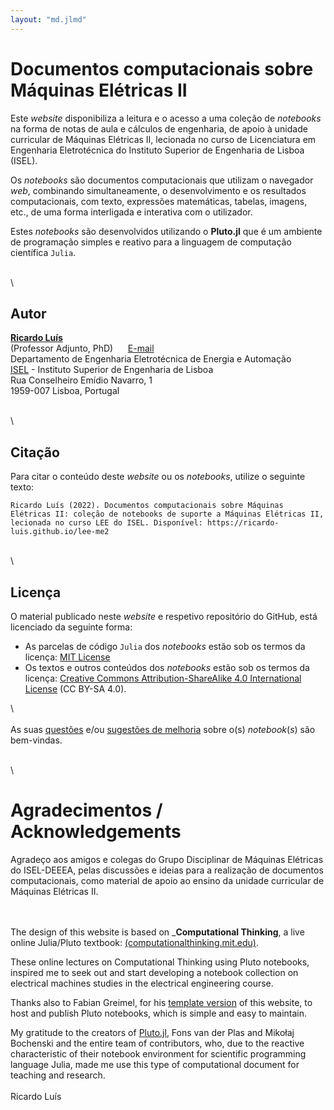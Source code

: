 ```yaml
---
layout: "md.jlmd"
---
```


# Documentos computacionais sobre **Máquinas Elétricas II**

Este *website* disponibiliza a leitura e o acesso a uma coleção de *notebooks* na forma de notas de aula e cálculos de engenharia, de apoio à unidade curricular de Máquinas Elétricas II, lecionada no curso de Licenciatura em Engenharia Eletrotécnica do Instituto Superior de Engenharia de Lisboa (ISEL).

Os *notebooks* são documentos computacionais que utilizam o navegador *web*, combinando simultaneamente, o desenvolvimento e os resultados computacionais, com texto, expressões matemáticas, tabelas, imagens, etc., de uma forma interligada e interativa com o utilizador.

Estes *notebooks* são desenvolvidos utilizando o **Pluto.jl** que é um ambiente de programação simples e reativo para a linguagem de computação científica `Julia`.

\
\
## Autor

[**Ricardo Luís**](https://www.isel.pt/docentes/ricardo-jorge-ferreira-luis)  
(Professor Adjunto, PhD)&nbsp;&nbsp;&nbsp;&nbsp;&nbsp;&nbsp;[E-mail](mailto:ricardo.luis@isel.pt)  
Departamento de Engenharia Eletrotécnica de Energia e Automação  
[ISEL](https://www.isel.pt/) - Instituto Superior de Engenharia de Lisboa  
Rua Conselheiro Emídio Navarro, 1  
1959-007 Lisboa, Portugal  

\
\
## Citação

Para citar o conteúdo deste *website* ou os *notebooks*, utilize o seguinte texto:
```
Ricardo Luís (2022). Documentos computacionais sobre Máquinas Elétricas II: coleção de notebooks de suporte a Máquinas Elétricas II, lecionada no curso LEE do ISEL. Disponível: https://ricardo-luis.github.io/lee-me2
```

\
\  
## Licença

O material publicado neste *website* e respetivo repositório do GitHub, está licenciado da seguinte forma:

- As parcelas de código `Julia` dos *notebooks* estão sob os termos da licença: [MIT License](https://tldrlegal.com/license/mit-license)
- Os textos e outros conteúdos dos *notebooks* estão sob os termos da licença: [Creative Commons Attribution-ShareAlike 4.0 International License](https://creativecommons.org/licenses/by-sa/4.0/deed.pt) (CC BY-SA 4.0).
 
\  
\
As suas [questões](https://github.com/Ricardo-Luis/lee-me2/issues) e/ou [sugestões de melhoria](https://github.com/Ricardo-Luis/lee-me2/pulls) sobre o(s) *notebook*(*s*) são bem-vindas.

\
\
# Agradecimentos / Acknowledgements

Agradeço aos amigos e colegas do Grupo Disciplinar de Máquinas Elétricas do ISEL-DEEEA, pelas discussões e ideias para a realização de documentos computacionais, como material de apoio ao ensino da unidade curricular de Máquinas Elétricas II.

\
\
The design of this website is based on _**Computational Thinking**, a live online Julia/Pluto textbook: [(computationalthinking.mit.edu)](https://computationalthinking.mit.edu). 

These online lectures on Computational Thinking using Pluto notebooks, inspired me to seek out and start developing a notebook collection on electrical machines studies in the electrical engineering course. 

Thanks also to Fabian Greimel, for his [template version](https://github.com/greimel/pluto-course-template) of this website, to host and publish Pluto notebooks, which is simple and easy to maintain. 

My gratitude to the creators of [Pluto.jl](https://github.com/fonsp/Pluto.jl), Fons van der Plas and Mikołaj Bochenski and the entire team of contributors, who, due to the reactive characteristic of their notebook environment for scientific programming language Julia, made me use this type of computational document for teaching and research.
\
\
Ricardo Luís
